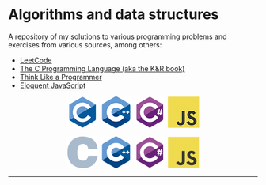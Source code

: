 # Algorithms and data structures

<!-- Front matter -->
A repository of my solutions to various programming problems and exercises from various sources, among others:  
* <a href="https://leetcode.com/" target="_blank">LeetCode</a>
* <a href="https://en.wikipedia.org/wiki/The_C_Programming_Language" target="_blank">The C Programming Language (aka the K&amp;R book)</a>
* <a href="https://nostarch.com/thinklikeaprogrammer" target="_blank">Think Like a Programmer</a>
* <a href="https://eloquentjavascript.net/" target="_blank">Eloquent JavaScript</a>

<div align="center">

![alt text](.assets/c-original.png)
![alt text](.assets/cplusplus-original.png)
![alt text](.assets/csharp-original.png)
![alt text](.assets/javascript-original.png)


<img src='https://raw.githubusercontent.com/devicons/devicon/refs/heads/master/icons/c/c-original.svg' width="64" height="64" alt="C logo featuring a stylized letter C in a blue gradient, representing the C programming language.">

<img src='https://raw.githubusercontent.com/devicons/devicon/refs/heads/master/icons/cplusplus/cplusplus-original.svg' width="64" height="64" alt="C++ logo featuring a stylized letter C with two plus symbols in a blue gradient, representing the C sharp programming language.">

<img src='https://raw.githubusercontent.com/devicons/devicon/refs/heads/master/icons/csharp/csharp-original.svg' width="64" height="64" alt="C sharp logo featuring a stylized letter C with a sharp symbol in a purple gradient, representing the C sharp programming language.">

<img src='https://raw.githubusercontent.com/devicons/devicon/refs/heads/master/icons/javascript/javascript-original.svg' width="64" height="64" alt="JavaScript logo featuring a bold yellow square with stylized black letters JS in the center, representing the JavaScript programming language.">

</div>

---
